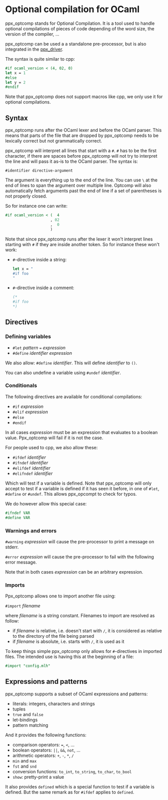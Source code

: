 Optional compilation for OCaml
==============================

ppx\_optcomp stands for Optional Compilation. It is a tool used to
handle optional compilations of pieces of code depending of the word
size, the version of the compiler, ...

ppx\_optcomp can be used a a standalone pre-processor, but is also
integrated in the
[ppx\_driver](https://github.com/janestreet/ppx_driver).

The syntax is quite similar to cpp:

```ocaml
#if ocaml_version < (4, 02, 0)
let x = 1
#else
let y = 2
#endif
```

Note that ppx\_optcomp does not support macros like cpp, we only use
it for optional compilations.

Syntax
------

ppx\_optcomp runs after the OCaml lexer and before the OCaml
parser. This means that parts of the file that are dropped by
ppx\_optcomp needs to be lexically correct but not grammatically
correct.

ppx\_optcomp will interpret all lines that start with a `#`. `#` has
to be the first character, if there are spaces before ppx\_optcomp
will not try to interpret the line and will pass it as-is to the OCaml
parser. The syntax is:

```
#identifier directive-argument
```

The argument is everything up to the end of the line. You can use `\`
at the end of lines to span the argument over multiple line. Optcomp
will also automatically fetch arguments past the end of line if a set 
of parentheses is not properly closed.

So for instance one can write:

```ocaml
#if ocaml_version < (  4
                    , 02
                    ,  0
                    )
```

Note that since ppx\_optcomp runs after the lexer it won't interpret
lines starting with `#` if they are inside another token. So for
instance these won't work:

* `#`-directive inside a string:

    ```ocaml
    let x = "
    #if foo
    "
    ```

* `#`-directive inside a comment:

    ```ocaml
    (*
    #if foo
    *)
    ```

Directives
----------

### Defining variables

- `#let` _pattern_ `=` _expression_
- `#define` _identifier_ _expression_

We also allow: `#define` _identifier_. This will define _identifier_
to `()`.

You can also undefine a variable using `#undef` _identifier_.

### Conditionals

The following directives are available for conditional compilations:

- `#if` _expression_
- `#elif` _expression_
- `#else`
- `#endif`

In all cases _expression_ must be an expression that evaluates to a
boolean value. Ppx\_optcomp will fail if it is not the case.

For people used to cpp, we also allow these:

- `#ifdef` _identifier_
- `#ifndef` _identifier_
- `#elifdef` _identifier_
- `#elifndef` _identifier_

Which will test if a variable is defined. Note that ppx\_optcomp will
only accept to test if a variable is defined if it has seen it before,
in one of `#let`, `#define` or `#undef`. This allows ppx\_opcompt to
check for typos.

We do however allow this special case:

```ocaml
#ifndef VAR
#define VAR
```

### Warnings and errors

`#warning` _expression_ will cause the pre-processor to print a
message on stderr.

`#error` _expression_ will cause the pre-processor to fail with the
following error message.

Note that in both cases _expression_ can be an arbitrary expression.

### Imports

Ppx\_optcomp allows one to import another file using:

`#import` _filename_

where _filename_ is a string constant. Filenames to import are
resolved as follow:

- if _filename_ is relative, i.e. doesn't start with `/`, it is
  considered as relative to the directory of the file being parsed
- if _filename_ is absolute, i.e. starts with `/`, it is used as it

To keep things simple ppx\_optcomp only allows for `#`-directives in
imported files. The intended use is having this at the beginning of a
file:

```ocaml
#import "config.mlh"
```

Expressions and patterns
------------------------

ppx\_optcomp supports a subset of OCaml expressions and patterns:

- literals: integers, characters and strings
- tuples
- `true` and `false`
- let-bindings
- pattern matching

And it provides the following functions:

- comparison operators: `=`, `<`, ...
- boolean operators: `||`, `&&`, `not`, ...
- arithmetic operators: `+`, `-`, `*`, `/`
- `min` and `max`
- `fst` and `snd`
- conversion functions: `to_int`, `to_string`, `to_char`, `to_bool`
- `show`: pretty-print a value

It also provides `defined` which is a special function to test if a
variable is defined. But the same remark as for `#ifdef` applies to
`defined`.
